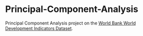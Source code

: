# Principal-Component-Analysis
Principal Component Analysis project on the [World Bank World Development Indicators Dataset](https://datacatalog.worldbank.org/dataset/world-development-indicators).